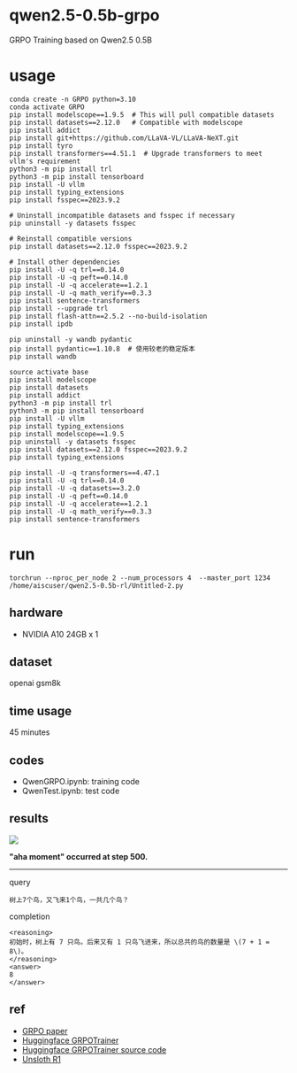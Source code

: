 # qwen2.5-0.5b-grpo

GRPO Training based on Qwen2.5 0.5B 

# usage


```
conda create -n GRPO python=3.10
conda activate GRPO
pip install modelscope==1.9.5  # This will pull compatible datasets
pip install datasets==2.12.0   # Compatible with modelscope
pip install addict
pip install git+https://github.com/LLaVA-VL/LLaVA-NeXT.git
pip install tyro
pip install transformers==4.51.1  # Upgrade transformers to meet vllm's requirement
python3 -m pip install trl
python3 -m pip install tensorboard
pip install -U vllm
pip install typing_extensions
pip install fsspec==2023.9.2

# Uninstall incompatible datasets and fsspec if necessary
pip uninstall -y datasets fsspec

# Reinstall compatible versions
pip install datasets==2.12.0 fsspec==2023.9.2

# Install other dependencies
pip install -U -q trl==0.14.0
pip install -U -q peft==0.14.0
pip install -U -q accelerate==1.2.1
pip install -U -q math_verify==0.3.3
pip install sentence-transformers
pip install --upgrade trl
pip install flash-attn==2.5.2 --no-build-isolation
pip install ipdb

pip uninstall -y wandb pydantic
pip install pydantic==1.10.8  # 使用较老的稳定版本
pip install wandb
```




```
source activate base
pip install modelscope
pip install datasets
pip install addict
python3 -m pip install trl
python3 -m pip install tensorboard
pip install -U vllm
pip install typing_extensions
pip install modelscope==1.9.5
pip uninstall -y datasets fsspec
pip install datasets==2.12.0 fsspec==2023.9.2
pip install typing_extensions

pip install -U -q transformers==4.47.1
pip install -U -q trl==0.14.0
pip install -U -q datasets==3.2.0
pip install -U -q peft==0.14.0
pip install -U -q accelerate==1.2.1
pip install -U -q math_verify==0.3.3
pip install sentence-transformers
```

# run
```
torchrun --nproc_per_node 2 --num_processors 4  --master_port 1234 /home/aiscuser/qwen2.5-0.5b-rl/Untitled-2.py
```


## hardware

* NVIDIA A10 24GB x 1

## dataset

openai gsm8k

## time usage

45 minutes

## codes

* QwenGRPO.ipynb: training code
* QwenTest.ipynb: test code

## results

![](./tensorboard.png)

**"aha moment" occurred at step 500.**

---- 

query

```
树上7个鸟，又飞来1个鸟，一共几个鸟？
```

completion

```
<reasoning>
初始时，树上有 7 只鸟。后来又有 1 只鸟飞进来，所以总共的鸟的数量是 \(7 + 1 = 8\)。
</reasoning>
<answer>
8
</answer>
```

## ref

* [GRPO paper](refs/grpo/GRPO：Group%20Relative%20Policy%20Optimization.pdf)
* [Huggingface GRPOTrainer](https://huggingface.co/docs/trl/main/en/grpo_trainer)
* [Huggingface GRPOTrainer source code](https://github.com/huggingface/trl/blob/main/trl/trainer/grpo_trainer.py)
* [Unsloth R1](https://unsloth.ai/blog/r1-reasoning)
